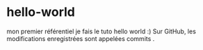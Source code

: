 # hello-world
mon premier référentiel
je fais le tuto hello world :)
Sur GitHub, les modifications enregistrées sont appelées commits .
